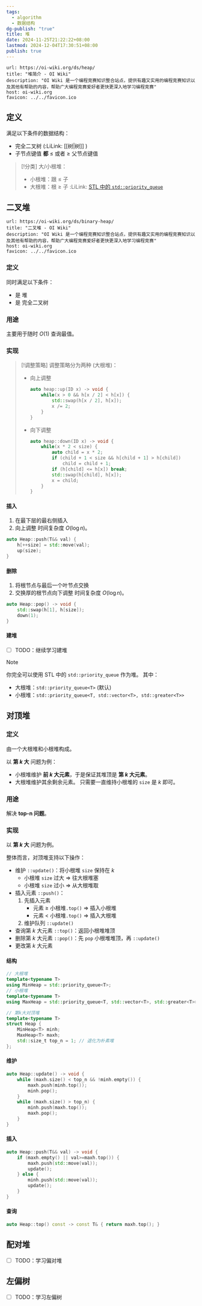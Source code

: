 ```yaml
---
tags:
  - algorithm
  - 数据结构
dg-publish: "true"
title: 堆
date: 2024-11-25T21:22:22+08:00
lastmod: 2024-12-04T17:30:51+08:00
publish: true
---
```


```cardlink
url: https://oi-wiki.org/ds/heap/
title: "堆简介 - OI Wiki"
description: "OI Wiki 是一个编程竞赛知识整合站点，提供有趣又实用的编程竞赛知识以及其他有帮助的内容，帮助广大编程竞赛爱好者更快更深入地学习编程竞赛"
host: oi-wiki.org
favicon: ../../favicon.ico
```


## 定义

满足以下条件的数据结构：

+ 完全二叉树 (:LiLink: [[树|树]] )
+ 子节点键值 **都** $\le$ 或者 $\ge$ 父节点键值

> [!分类]
> 大/小根堆：
> + 小根堆：跟 $\le$ 子
> + 大根堆：根 $\ge$ 子 :LiLink: [STL 中的 `std::priority_queue`](https://en.cppreference.com/w/cpp/container/priority_queue)

## 二叉堆

```cardlink
url: https://oi-wiki.org/ds/binary-heap/
title: "二叉堆 - OI Wiki"
description: "OI Wiki 是一个编程竞赛知识整合站点，提供有趣又实用的编程竞赛知识以及其他有帮助的内容，帮助广大编程竞赛爱好者更快更深入地学习编程竞赛"
host: oi-wiki.org
favicon: ../../favicon.ico
```

### 定义

同时满足以下条件：
+ 是 堆
+ 是 完全二叉树

### 用途

主要用于随时 $O(1)$ 查询最值。

### 实现

> [!调整策略]
> 调整策略分为两种 (大根堆)：
> + 向上调整
> 	```cpp
> 	auto heap::up(ID x) -> void {
> 		while(x > 0 && h[x / 2] < h[x]) {
> 			std::swap(h[x / 2], h[x]);
> 			x /= 2;
> 		}
> 	}
> 	```
> + 向下调整
> 	```cpp
> 	auto heap::down(ID x) -> void {
> 		while(x * 2 < size) {
> 			auto child = x * 2;
> 			if (child + 1 < size && h[child + 1] > h[child]) 
> 				child = child + 1;
> 			if (h[child] <= h[x]) break;
> 			std::swap(h[child], h[x]);
> 			x = child;
> 		}
> 	}
> 	```

#### 插入
1. 在最下层的最右侧插入
2. 向上调整
时间复杂度 $O(\log{n})$。
```cpp
auto Heap::push(T&& val) {
	h[++size] = std::move(val);
	up(size);
}
```
#### 删除
1. 将根节点与最后一个叶节点交换
2. 交换厚的根节点向下调整
时间复杂度 $O(\log{n})$。
```cpp
auto Heap::pop() -> void {
	std::swap(h[1], h[size]);
	down(1);
}
```

#### 建堆

- [ ] TODO：继续学习建堆

> [!NOTE]
> 你完全可以使用 STL 中的 `std::priority_queue` 作为堆。
> 其中：
> + 大根堆：`std::priority_queue<T>` (默认)
> + 小根堆：`std::priority_queue<T, std::vector<T>, std::greater<T>>`

## 对顶堆

### 定义

由一个大根堆和小根堆构成。

以 **第 $k$ 大** 问题为例：
+ 小根堆维护 **前 $k$ 大元素**，于是保证其堆顶是 **第 $k$ 大元素**。
+ 大根堆维护其余剩余元素。
只需要一直维持小根堆的 `size` 是 $k$ 即可。

### 用途

解决 **top-n 问题**。

### 实现

以 **第 $k$ 大** 问题为例。

整体而言，对顶堆支持以下操作：
+ 维护 `::update()`：将小根堆 `size` 保持在 $k$ 
	+ 小根堆 `size` 过大 $\Rightarrow$ 往大根堆塞
	+ 小根堆 `size` 过小 $\Rightarrow$ 从大根堆取
+ 插入元素 `::push()`：
	1. 先插入元素
		+ 元素 $\ge$ 小根堆`.top()` $\Rightarrow$ 插入小根堆
		+ 元素 $\lt$ 小根堆`.top()` $\Rightarrow$ 插入大根堆
	2. 维护队列 `::update()`
+ 查询第 $k$ 大元素 `::top()`：返回小根堆堆顶
+ 删除第 $k$ 大元素 `::pop()`：先 `pop` 小根堆堆顶，再 `::update()`
+ 更改第 $k$ 大元素
#### 结构

```cpp
// 大根堆
template<typename T>
using MinHeap = std::priority_queue<T>;
// 小根堆
template<typename T>
using MaxHeap = std::priority_queue<T, std::vector<T>, std::greater<T>>;

// 第k大对顶堆
template<typename T>
struct Heap {
	MinHeap<T> minh;
	MaxHeap<T> maxh;
	std::size_t top_n = 1; // 退化为朴素堆
};
```
#### 维护

```cpp
auto Heap::update() -> void {
    while (maxh.size() < top_n && !minh.empty()) {
	    maxh.push(minh.top());
	    minh.pop();
    }
    while (maxh.size() > top_n) {
	    minh.push(maxh.top());
	    maxh.pop();
    }
}
```

#### 插入

```cpp
auto Heap::push(T&& val) -> void {
	if (maxh.empty() || val>=maxh.top()) {
		maxh.push(std::move(val));
		update();
	} else {
		minh.push(std::move(val));
		update();
	}
}
```

#### 查询

```cpp
auto Heap::top() const -> const T& { return maxh.top(); }
```

## 配对堆

- [ ] TODO：学习偏对堆
## 左偏树

- [ ] TODO：学习左偏树